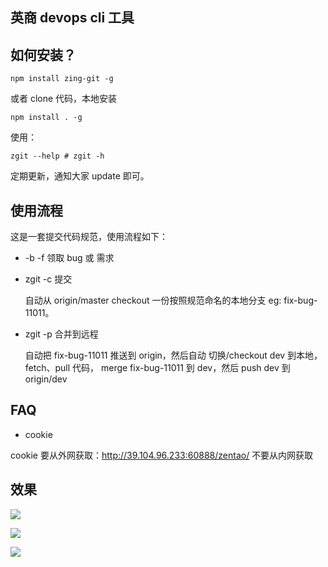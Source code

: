 ## 英商 devops cli 工具     


 
## 如何安装？

```shell
npm install zing-git -g
```

或者 clone 代码，本地安装

```shell
npm install . -g
```

使用：

```
zgit --help # zgit -h
```    

定期更新，通知大家 update 即可。

## 使用流程

这是一套提交代码规范，使用流程如下：

- -b -f 领取 bug 或 需求

- zgit -c 提交

    自动从 origin/master checkout 一份按照规范命名的本地分支 eg: fix-bug-11011。
    
- zgit -p 合并到远程

    自动把 fix-bug-11011 推送到 origin，然后自动 切换/checkout dev 到本地，fetch、pull 代码， merge fix-bug-11011 到 dev，然后 push dev 到 origin/dev
    
    
## FAQ

- cookie

 cookie 要从外网获取：http://39.104.96.233:60888/zentao/  不要从内网获取

## 效果

![](http://www.gitrue.com:9000/image/A95FE3D1DCBD16064DF8824783448546.jpg)

![](http://www.gitrue.com:9000/image/A7055320A68EEF852DBA77002AEFBEED.jpg)

![](http://www.gitrue.com:9000/image/92330D317E10D026EC3E1C3EFD7755EB.png)
